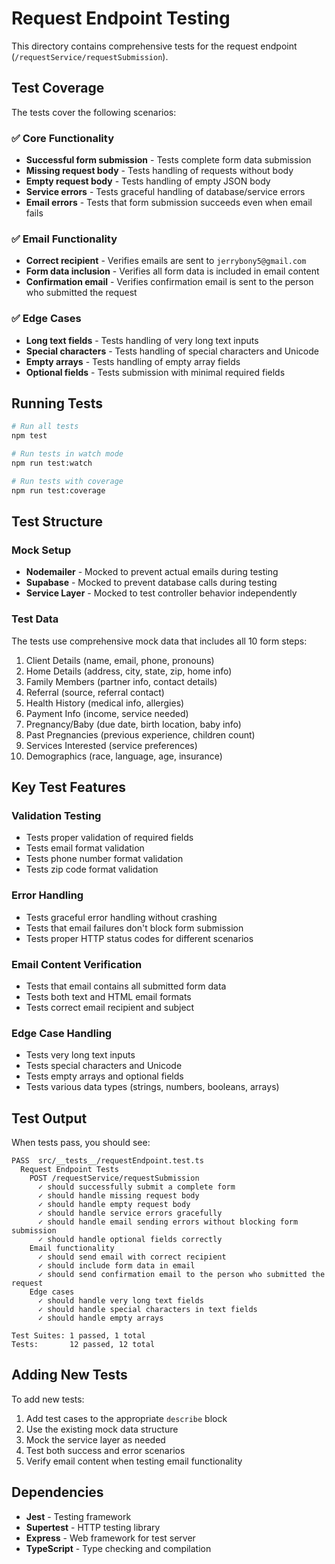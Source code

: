 # Request Endpoint Testing

This directory contains comprehensive tests for the request endpoint (`/requestService/requestSubmission`).

## Test Coverage

The tests cover the following scenarios:

### ✅ Core Functionality
- **Successful form submission** - Tests complete form data submission
- **Missing request body** - Tests handling of requests without body
- **Empty request body** - Tests handling of empty JSON body
- **Service errors** - Tests graceful handling of database/service errors
- **Email errors** - Tests that form submission succeeds even when email fails

### ✅ Email Functionality
- **Correct recipient** - Verifies emails are sent to `jerrybony5@gmail.com`
- **Form data inclusion** - Verifies all form data is included in email content
- **Confirmation email** - Verifies confirmation email is sent to the person who submitted the request

### ✅ Edge Cases
- **Long text fields** - Tests handling of very long text inputs
- **Special characters** - Tests handling of special characters and Unicode
- **Empty arrays** - Tests handling of empty array fields
- **Optional fields** - Tests submission with minimal required fields

## Running Tests

```bash
# Run all tests
npm test

# Run tests in watch mode
npm run test:watch

# Run tests with coverage
npm run test:coverage
```

## Test Structure

### Mock Setup
- **Nodemailer** - Mocked to prevent actual emails during testing
- **Supabase** - Mocked to prevent database calls during testing
- **Service Layer** - Mocked to test controller behavior independently

### Test Data
The tests use comprehensive mock data that includes all 10 form steps:
1. Client Details (name, email, phone, pronouns)
2. Home Details (address, city, state, zip, home info)
3. Family Members (partner info, contact details)
4. Referral (source, referral contact)
5. Health History (medical info, allergies)
6. Payment Info (income, service needed)
7. Pregnancy/Baby (due date, birth location, baby info)
8. Past Pregnancies (previous experience, children count)
9. Services Interested (service preferences)
10. Demographics (race, language, age, insurance)

## Key Test Features

### Validation Testing
- Tests proper validation of required fields
- Tests email format validation
- Tests phone number format validation
- Tests zip code format validation

### Error Handling
- Tests graceful error handling without crashing
- Tests that email failures don't block form submission
- Tests proper HTTP status codes for different scenarios

### Email Content Verification
- Tests that email contains all submitted form data
- Tests both text and HTML email formats
- Tests correct email recipient and subject

### Edge Case Handling
- Tests very long text inputs
- Tests special characters and Unicode
- Tests empty arrays and optional fields
- Tests various data types (strings, numbers, booleans, arrays)

## Test Output

When tests pass, you should see:
```
PASS  src/__tests__/requestEndpoint.test.ts
  Request Endpoint Tests
    POST /requestService/requestSubmission
      ✓ should successfully submit a complete form
      ✓ should handle missing request body
      ✓ should handle empty request body
      ✓ should handle service errors gracefully
      ✓ should handle email sending errors without blocking form submission
      ✓ should handle optional fields correctly
    Email functionality
      ✓ should send email with correct recipient
      ✓ should include form data in email
      ✓ should send confirmation email to the person who submitted the request
    Edge cases
      ✓ should handle very long text fields
      ✓ should handle special characters in text fields
      ✓ should handle empty arrays

Test Suites: 1 passed, 1 total
Tests:       12 passed, 12 total
```

## Adding New Tests

To add new tests:

1. Add test cases to the appropriate `describe` block
2. Use the existing mock data structure
3. Mock the service layer as needed
4. Test both success and error scenarios
5. Verify email content when testing email functionality

## Dependencies

- **Jest** - Testing framework
- **Supertest** - HTTP testing library
- **Express** - Web framework for test server
- **TypeScript** - Type checking and compilation 